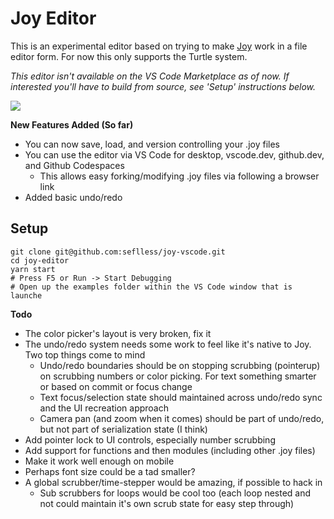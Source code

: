 # Joy Editor
This is an experimental editor based on trying to make [Joy](https://ncase.me/joy/) work in a file editor form. For now this only supports the Turtle system.

*This editor isn't available on the VS Code Marketplace as of now. If interested you'll have to build from source, see 'Setup' instructions below.*

<img src="docs/demo-capture.gif"/>



**New Features Added (So far)**
 - You can now save, load, and version controlling your .joy files
 - You can use the editor via VS Code for desktop, vscode.dev, github.dev, and Github Codespaces
   - This allows easy forking/modifying .joy files via following a browser link
 - Added basic undo/redo

## Setup

```
git clone git@github.com:seflless/joy-vscode.git
cd joy-editor
yarn start
# Press F5 or Run -> Start Debugging
# Open up the examples folder within the VS Code window that is launche
```

**Todo**
 - The color picker's layout is very broken, fix it
 - The undo/redo system needs some work to feel like it's native to Joy. Two top things come to mind
   - Undo/redo boundaries should be on stopping scrubbing (pointerup) on scrubbing numbers or color picking. For text something smarter or based on commit or focus change
   - Text focus/selection state should maintained across undo/redo sync and the UI recreation approach
   - Camera pan (and zoom when it comes) should be part of undo/redo, but not part of serialization state (I think)
 - Add pointer lock to UI controls, especially number scrubbing
 - Add support for functions and then modules (including other .joy files)
 - Make it work well enough on mobile
 - Perhaps font size could be a tad smaller?
 - A global scrubber/time-stepper would be amazing, if possible to hack in
   - Sub scrubbers for loops would be cool too (each loop nested and not could maintain it's own scrub state for easy step through)

